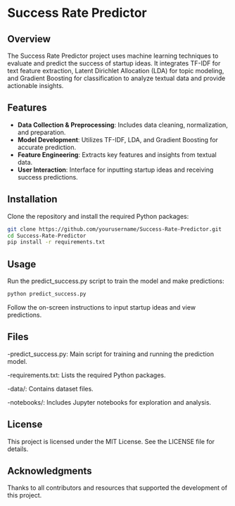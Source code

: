 # Success Rate Predictor

## Overview
The Success Rate Predictor project uses machine learning techniques to evaluate and predict the success of startup ideas. It integrates TF-IDF for text feature extraction, Latent Dirichlet Allocation (LDA) for topic modeling, and Gradient Boosting for classification to analyze textual data and provide actionable insights.

## Features
- **Data Collection & Preprocessing**: Includes data cleaning, normalization, and preparation.
- **Model Development**: Utilizes TF-IDF, LDA, and Gradient Boosting for accurate prediction.
- **Feature Engineering**: Extracts key features and insights from textual data.
- **User Interaction**: Interface for inputting startup ideas and receiving success predictions.

## Installation

Clone the repository and install the required Python packages:

```bash
git clone https://github.com/yourusername/Success-Rate-Predictor.git
cd Success-Rate-Predictor
pip install -r requirements.txt
```
## Usage

Run the predict_success.py script to train the model and make predictions:

```bash
python predict_success.py
```

Follow the on-screen instructions to input startup ideas and view predictions.

## Files

-predict_success.py: Main script for training and running the prediction model.

-requirements.txt: Lists the required Python packages.

-data/: Contains dataset files.

-notebooks/: Includes Jupyter notebooks for exploration and analysis.

## License

This project is licensed under the MIT License. See the LICENSE file for details.

## Acknowledgments
Thanks to all contributors and resources that supported the development of this project.
